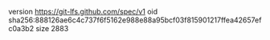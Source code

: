 version https://git-lfs.github.com/spec/v1
oid sha256:888126ae6c4c737f6f5162e988e88a95bcf03f815901217ffea42657efc0a3b2
size 2883
